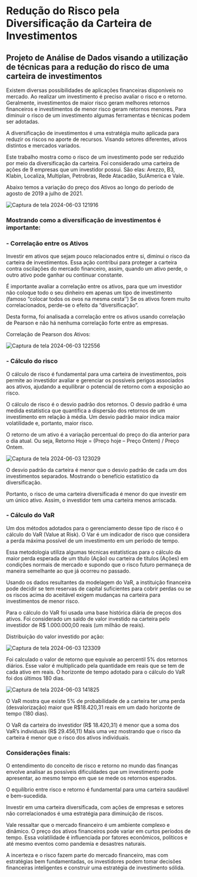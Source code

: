 # Redução do Risco pela Diversificação da Carteira de Investimentos
## Projeto de Análise de Dados visando a utilização de técnicas para a redução do risco de uma carteira de investimentos

Existem diversas possibilidades de aplicações financeiras disponíveis no mercado. Ao realizar um investimento é preciso avaliar o risco e o retorno. Geralmente, investimentos de maior risco geram melhores retornos financeiros e investimentos de menor risco geram retornos menores. Para diminuir o risco de um investimento algumas ferramentas e técnicas podem ser adotadas.

A diversificação de investimentos é uma estratégia muito aplicada para reduzir os riscos no aporte de recursos. Visando setores diferentes, ativos distintos e mercados variados.

Este trabalho mostra como o risco de um investimento pode ser reduzido por meio da diversificação da carteira.
Foi considerado uma carteira de ações de 9 empresas que um investidor possui. São elas: Arezzo, B3, Klabin, Localiza, Multiplan, Petrobras, Rede Atacadão, SulAmerica e Vale.

Abaixo temos a variação do preço dos Ativos ao longo do período de agosto de 2019 a julho de 2021. 

![Captura de tela 2024-06-03 121916](https://github.com/marciacf/Analise_de_Dados_Projeto_Turnover/assets/102993177/de7ed5b5-4d57-47da-a549-90d13a5ed7b9)

### Mostrando como a diversificação de investimentos é importante:

###  -   Correlação entre os Ativos

Investir em ativos que sejam pouco relacionados entre si, diminui o risco da carteira de investimentos. Essa ação contribui para proteger a carteira contra oscilações do mercado financeiro, assim, quando um ativo perde, o outro ativo pode ganhar ou continuar constante. 

É importante avaliar a correlação entre os ativos, para que um investidor não coloque todo o seu dinheiro em apenas um tipo de investimento (famoso “colocar todos os ovos na mesma cesta’’)
Se os ativos forem muito correlacionados, perde-se o efeito da “diversificação”.

Desta forma, foi analisada a correlação entre os ativos usando correlação de Pearson e não há nenhuma correlação forte entre as empresas.

Correlação de Pearson dos Ativos:

![Captura de tela 2024-06-03 122556](https://github.com/marciacf/Analise_de_Dados_Projeto_Turnover/assets/102993177/ba500aa5-e4c0-4d6f-a007-5d04d48fc276)

 ###  -  Cálculo do risco
 
O cálculo de risco é fundamental para uma carteira de investimentos, pois permite ao investidor avaliar e gerenciar os possíveis perigos associados aos ativos, ajudando a equilibrar o potencial de retorno com a exposição ao risco.

O cálculo de risco é o desvio padrão dos retornos. O desvio padrão é uma medida estatística que quantifica a dispersão dos retornos de um investimento em relação à média. Um desvio padrão maior indica maior volatilidade e, portanto, maior risco.

O retorno de um ativo é a variação percentual do preço do dia anterior para o dia atual. Ou seja, Retorno Hoje = (Preço hoje – Preço Ontem) / Preço Ontem.

![Captura de tela 2024-06-03 123029](https://github.com/marciacf/Analise_de_Dados_Projeto_Turnover/assets/102993177/bea0a8d4-0a8b-421f-ae05-6a02108f1f8d)

O desvio padrão da carteira é menor que o desvio padrão de cada um dos investimentos separados. Mostrando o benefício estatístico da diversificação.  

Portanto, o risco de uma carteira diversificada é menor do que investir em um único ativo. Assim, o investidor tem uma carteira menos arriscada.

 ### - Cálculo do VaR
 
Um dos métodos adotados para o gerenciamento desse tipo de risco é o cálculo do VaR (Value at Risk). O Var é um indicador de risco que considera a perda máxima possível de um investimento em um período de tempo.

Essa metodologia utiliza algumas técnicas estatísticas para o cálculo da maior perda esperada de um título (Ação) ou carteira de títulos (Ações) em condições normais de mercado e supondo que o risco futuro permaneça de maneira semelhante ao que já ocorreu no passado.

Usando os dados resultantes da modelagem do VaR, a instituição financeira pode decidir se tem reservas de capital suficientes para cobrir perdas ou se os riscos acima do aceitável exigem mudanças na carteira para investimentos de menor risco.

Para o cálculo do VaR foi usada uma base histórica diária de preços dos ativos.
Foi considerado um saldo de valor investido na carteira pelo investidor de R$ 1.000.000,00 reais (um milhão de reais).

Distribuição do valor investido por ação:

![Captura de tela 2024-06-03 123309](https://github.com/marciacf/Analise_de_Dados_Projeto_Turnover/assets/102993177/c5015f51-2ef0-4956-a66f-b82faf3113f0)

Foi calculado o valor de retorno que equivale ao percentil 5% dos retornos diários. Esse valor é multiplicado pela quantidade em reais que se tem de cada ativo em reais. 
O horizonte de tempo adotado para o cálculo do VaR foi dos últimos 180 dias.

![Captura de tela 2024-06-03 141825](https://github.com/marciacf/Analise_de_Dados_Projeto_Turnover/assets/102993177/7c0466cf-5c25-4668-a517-082a794f0d0f)

O VaR mostra que existe 5% de probabilidade de a carteira ter uma perda (desvalorização) maior que R$18.420,31 reais em um dado horizonte de tempo (180 dias).

O VaR da carteira do investidor (R$ 18.420,31) é menor que a soma dos VaR’s individuais (R$ 29.456,11)
Mais uma vez mostrando que o risco da carteira é menor que o risco dos ativos individuais.

### Considerações finais:

O entendimento do conceito de risco e retorno no mundo das finanças envolve analisar as possíveis dificuldades que um investimento pode apresentar, ao mesmo tempo em que se mede os retornos esperados.

O equilíbrio entre risco e retorno é fundamental para uma carteira saudável e bem-sucedida.

Investir em uma carteira diversificada, com ações de empresas e setores não correlacionados é uma estratégia para diminuição de riscos.

Vale ressaltar que o mercado financeiro é um ambiente complexo e dinâmico. O preço dos ativos financeiros pode variar em curtos períodos de tempo. Essa volatilidade é influenciada por fatores econômicos, políticos e até mesmo eventos como pandemia e desastres naturais. 

A incerteza e o risco fazem parte do mercado financeiro, mas com estratégias bem fundamentadas, os investidores podem tomar decisões financeiras inteligentes e construir uma estratégia de investimento sólida.



